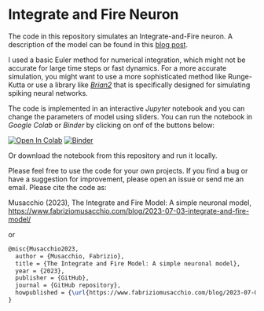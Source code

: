 # Integrate and Fire Neuron

The code in this repository simulates an Integrate-and-Fire neuron. A description of the model can be found in this [blog post]([#link](https://www.fabriziomusacchio.com/blog/2023-07-03-integrate-and-fire-model/)).

I used  a basic Euler method for numerical integration, which might not be accurate for large time steps or fast dynamics. For a more accurate simulation, you might want to use a more sophisticated method like Runge-Kutta or use a library like [*Brian2*](https://briansimulator.org) that is specifically designed for simulating spiking neural networks.

The code is implemented in an interactive *Jupyter* notebook and you can change the parameters of model using sliders. You can run the notebook in *Google Colab* or *Binder* by clicking on onf of the buttons below:



[![Open In Colab](https://colab.research.google.com/assets/colab-badge.svg)](https://colab.research.google.com/github/FabrizioMusacchio/integrate_and_fire_model/blob/master/integrate_and_fire_model.ipynb)   [![Binder](https://mybinder.org/badge_logo.svg)](https://mybinder.org/v2/gh/mpbrucker/mpbrucker.github.io/master?filepath=assets%2Fnotebooks%2FIntegrate-and-Fire.ipynb)

Or download the notebook from this repository and run it locally.

Please feel free to use the code for your own projects. If you find a bug or have a suggestion for improvement, please open an issue or send me an email. Please cite the code as:

Musacchio (2023), The Integrate and Fire Model: A simple neuronal model, https://www.fabriziomusacchio.com/blog/2023-07-03-integrate-and-fire-model/

or

```latex
@misc{Musacchio2023,
  author = {Musacchio, Fabrizio},
  title = {The Integrate and Fire Model: A simple neuronal model},
  year = {2023},
  publisher = {GitHub},
  journal = {GitHub repository},
  howpublished = {\url{https://www.fabriziomusacchio.com/blog/2023-07-03-integrate-and-fire-model/}},
}
```

